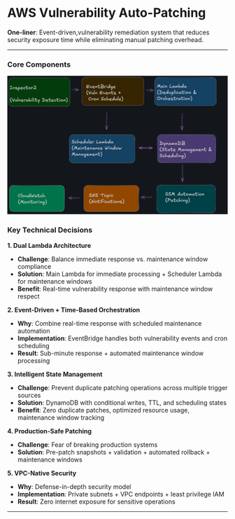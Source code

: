 
# AWS Vulnerability Auto-Patching


**One-liner**: Event-driven,vulnerability remediation system that reduces security exposure time while eliminating manual patching overhead.

---

### **Core Components**

![AWS Vulnerability Patching Architecture](./AWSVuln.png)
 
### **Key Technical Decisions**

**1. Dual Lambda Architecture**
- **Challenge**: Balance immediate response vs. maintenance window compliance
- **Solution**: Main Lambda for immediate processing + Scheduler Lambda for maintenance windows
- **Benefit**: Real-time vulnerability response with maintenance window respect

**2. Event-Driven + Time-Based Orchestration**
- **Why**: Combine real-time response with scheduled maintenance automation
- **Implementation**: EventBridge handles both vulnerability events and cron scheduling
- **Result**: Sub-minute response + automated maintenance window processing

**3. Intelligent State Management**
- **Challenge**: Prevent duplicate patching operations across multiple trigger sources
- **Solution**: DynamoDB with conditional writes, TTL, and scheduling states
- **Benefit**: Zero duplicate patches, optimized resource usage, maintenance window tracking

**4. Production-Safe Patching**
- **Challenge**: Fear of breaking production systems
- **Solution**: Pre-patch snapshots + validation + automated rollback + maintenance windows

**5. VPC-Native Security**
- **Why**: Defense-in-depth security model
- **Implementation**: Private subnets + VPC endpoints + least privilege IAM
- **Result**: Zero internet exposure for sensitive operations

---
